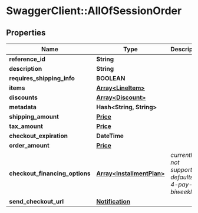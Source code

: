 # SwaggerClient::AllOfSessionOrder

## Properties
Name | Type | Description | Notes
------------ | ------------- | ------------- | -------------
**reference_id** | **String** |  | [optional] 
**description** | **String** |  | [optional] 
**requires_shipping_info** | **BOOLEAN** |  | [optional] 
**items** | [**Array&lt;LineItem&gt;**](LineItem.md) |  | [optional] 
**discounts** | [**Array&lt;Discount&gt;**](Discount.md) |  | [optional] 
**metadata** | **Hash&lt;String, String&gt;** |  | [optional] 
**shipping_amount** | [**Price**](Price.md) |  | [optional] 
**tax_amount** | [**Price**](Price.md) |  | [optional] 
**checkout_expiration** | **DateTime** |  | [optional] 
**order_amount** | [**Price**](Price.md) |  | [optional] 
**checkout_financing_options** | [**Array&lt;InstallmentPlan&gt;**](InstallmentPlan.md) | *currently not supported, defaults to 4-pay-biweekly*  | [optional] 
**send_checkout_url** | [**Notification**](Notification.md) |  | [optional] 

